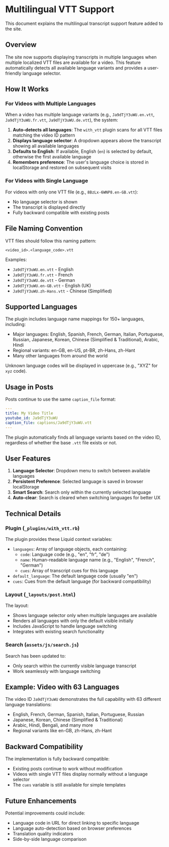 # Multilingual VTT Support

This document explains the multilingual transcript support feature added to the site.

## Overview

The site now supports displaying transcripts in multiple languages when multiple localized VTT files are available for a video. This feature automatically detects all available language variants and provides a user-friendly language selector.

## How It Works

### For Videos with Multiple Languages

When a video has multiple language variants (e.g., `Ja9dTjY3uWU.en.vtt`, `Ja9dTjY3uWU.fr.vtt`, `Ja9dTjY3uWU.de.vtt`), the system:

1. **Auto-detects all languages**: The `with_vtt` plugin scans for all VTT files matching the video ID pattern
2. **Displays language selector**: A dropdown appears above the transcript showing all available languages
3. **Defaults to English**: If available, English (`en`) is selected by default, otherwise the first available language
4. **Remembers preference**: The user's language choice is stored in localStorage and restored on subsequent visits

### For Videos with Single Language

For videos with only one VTT file (e.g., `8BzLx-6WNP8.en-GB.vtt`):
- No language selector is shown
- The transcript is displayed directly
- Fully backward compatible with existing posts

## File Naming Convention

VTT files should follow this naming pattern:
```
<video_id>.<language_code>.vtt
```

Examples:
- `Ja9dTjY3uWU.en.vtt` - English
- `Ja9dTjY3uWU.fr.vtt` - French
- `Ja9dTjY3uWU.de.vtt` - German
- `Ja9dTjY3uWU.en-GB.vtt` - English (UK)
- `Ja9dTjY3uWU.zh-Hans.vtt` - Chinese (Simplified)

## Supported Languages

The plugin includes language name mappings for 150+ languages, including:
- Major languages: English, Spanish, French, German, Italian, Portuguese, Russian, Japanese, Korean, Chinese (Simplified & Traditional), Arabic, Hindi
- Regional variants: en-GB, en-US, pt-BR, zh-Hans, zh-Hant
- Many other languages from around the world

Unknown language codes will be displayed in uppercase (e.g., "XYZ" for `xyz` code).

## Usage in Posts

Posts continue to use the same `caption_file` format:

```yaml
---
title: My Video Title
youtube_id: Ja9dTjY3uWU
caption_file: captions/Ja9dTjY3uWU.vtt
---
```

The plugin automatically finds all language variants based on the video ID, regardless of whether the base `.vtt` file exists or not.

## User Features

1. **Language Selector**: Dropdown menu to switch between available languages
2. **Persistent Preference**: Selected language is saved in browser localStorage
3. **Smart Search**: Search only within the currently selected language
4. **Auto-clear**: Search is cleared when switching languages for better UX

## Technical Details

### Plugin (`_plugins/with_vtt.rb`)

The plugin provides these Liquid context variables:
- `languages`: Array of language objects, each containing:
  - `code`: Language code (e.g., "en", "fr", "de")
  - `name`: Human-readable language name (e.g., "English", "French", "German")
  - `cues`: Array of transcript cues for this language
- `default_language`: The default language code (usually "en")
- `cues`: Cues from the default language (for backward compatibility)

### Layout (`_layouts/post.html`)

The layout:
- Shows language selector only when multiple languages are available
- Renders all languages with only the default visible initially
- Includes JavaScript to handle language switching
- Integrates with existing search functionality

### Search (`assets/js/search.js`)

Search has been updated to:
- Only search within the currently visible language transcript
- Work seamlessly with language switching

## Example: Video with 63 Languages

The video ID `Ja9dTjY3uWU` demonstrates the full capability with 63 different language translations:
- English, French, German, Spanish, Italian, Portuguese, Russian
- Japanese, Korean, Chinese (Simplified & Traditional)
- Arabic, Hindi, Bengali, and many more
- Regional variants like en-GB, zh-Hans, zh-Hant

## Backward Compatibility

The implementation is fully backward compatible:
- Existing posts continue to work without modification
- Videos with single VTT files display normally without a language selector
- The `cues` variable is still available for simple templates

## Future Enhancements

Potential improvements could include:
- Language code in URL for direct linking to specific language
- Language auto-detection based on browser preferences
- Translation quality indicators
- Side-by-side language comparison
